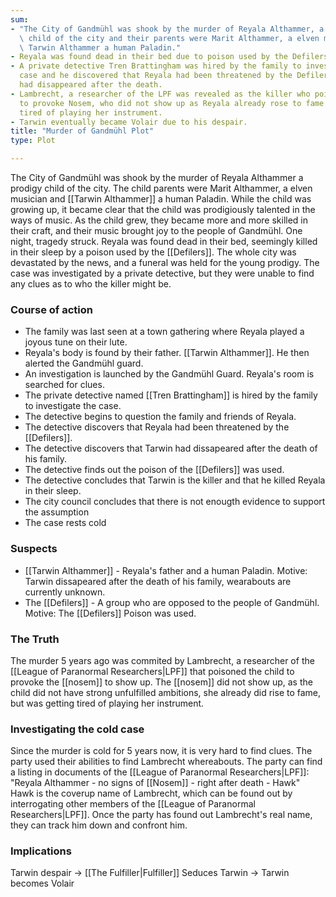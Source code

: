 ```yaml
---
sum:
- "The City of Gandmühl was shook by the murder of Reyala Althammer, a prodigy\
  \ child of the city and their parents were Marit Althammer, a elven musician and\
  \ Tarwin Althammer a human Paladin."
- Reyala was found dead in their bed due to poison used by the Defilers.
- A private detective Tren Brattingham was hired by the family to investigate the
  case and he discovered that Reyala had been threatened by the Defilers and Tarwin
  had disappeared after the death.
- Lambrecht, a researcher of the LPF was revealed as the killer who poisoned Reyala
  to provoke Nosem, who did not show up as Reyala already rose to fame but was getting
  tired of playing her instrument.
- Tarwin eventually became Volair due to his despair.
title: "Murder of Gandmühl Plot"
type: Plot

---
```



The City of Gandmühl was shook by the murder of Reyala Althammer a prodigy child of the city. The child parents were Marit Althammer, a elven musician and [[Tarwin Althammer]] a human Paladin.
While the child was growing up, it became clear that the child was prodigiously talented in the ways of music.
As the child grew, they became more and more skilled in their craft, and their music brought joy to the people of Gandmühl.
One night, tragedy struck. Reyala was found dead in their bed, seemingly killed in their sleep by a poison used by the [[Defilers]]. The whole city was devastated by the news, and a funeral was held for the young prodigy.
The case was investigated by a private detective, but they were unable to find any clues as to who the killer might be.

### Course of action

- The family was last seen at a town gathering where Reyala played a joyous tune on their lute.
- Reyala's body is found by their father. [[Tarwin Althammer]]. He then alerted the Gandmühl guard.
- An investigation is launched by the Gandmühl Guard. Reyala's room is searched for clues.
- The private detective named [[Tren Brattingham]] is hired by the family to investigate the case.
- The detective begins to question the family and friends of Reyala.
- The detective discovers that Reyala had been threatened by the [[Defilers]].
- The detective discovers that Tarwin had dissapeared after the death of his family.
- The detective finds out the poison of the [[Defilers]] was used.
- The detective concludes that Tarwin is the killer and that he killed Reyala in their sleep.
- The city council concludes that there is not enougth evidence to support the assumption
- The case rests cold

### Suspects

- [[Tarwin Althammer]] - Reyala's father and a human Paladin.
  Motive: Tarwin dissapeared after the death of his family, wearabouts are currently unknown.
- The [[Defilers]] - A group who are opposed to the people of Gandmühl.
  Motive: The [[Defilers]] Poison was used.


### The Truth

The murder 5 years ago was commited by Lambrecht, a researcher of the [[League of Paranormal Researchers|LPF]] that poisoned the child to provoke the [[nosem]] to show up. The [[nosem]] did not show up, as the child did not have strong unfulfilled ambitions, she already did rise to fame, but was getting tired of playing her instrument.

### Investigating the cold case

Since the murder is cold for 5 years now, it is very hard to find clues. The party used their abilities to find Lambrecht whereabouts. The party can find a listing in documents of the [[League of Paranormal Researchers|LPF]]:
"Reyala Althammer - no signs of [[Nosem]] - right after death - Hawk"
Hawk is the coverup name of Lambrecht, which can be found out by interrogating other members of the [[League of Paranormal Researchers|LPF]].
Once the party has found out Lambrecht's real name, they can track him down and confront him.

### Implications

Tarwin despair -> [[The Fulfiller|Fulfiller]] Seduces Tarwin -> Tarwin becomes Volair  
